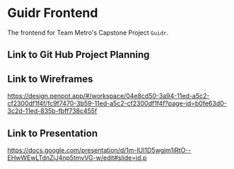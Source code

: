 # Guidr Frontend

The frontend for Team Metro's Capstone Project `Guidr`.

## Link to Git Hub Project Planning



## Link to Wireframes

https://design.penpot.app/#/workspace/04e8cd50-3a94-11ed-a5c2-cf2300df1f4f/fc9f7470-3b59-11ed-a5c2-cf2300df1f4f?page-id=b0fe63d0-3c2d-11ed-835b-fbff738c455f

## Link to Presentation

https://docs.google.com/presentation/d/1m-lUI1D5wgjm1iRtO--EHwWEwLTdnZjJ4np5tmvVG-w/edit#slide=id.p
